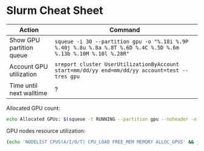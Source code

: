 # Slurm Cheat Sheet

| Action                   | Command                                                                                                             |
| ----------------------------------- | ---------------------------------------------------------------------------------------------------- |
| Show GPU partition queue | `squeue -i 30 --partition gpu -o "%.18i %.9P %.40j %.8u %.8a %.8T %.6D %.4C %.5D %.6m %.13b %.10M %.10l %.28R"` |
| Account GPU utilization  | `sreport cluster UserUtilizationByAccount start=mm/dd/yy end=mm/dd/yy account=test --tres gpu`                   |
| Time until next walltime | ?                                                                                                               |

Allocated GPU count:

```bash
echo Allocated GPUs: $(squeue -t RUNNING --partition gpu --noheader -o "%D %b" | cut -c 3-6 --complement | awk '{ print $1*$2 }' | awk '{s+=$1} END {print s}')/$(sinfo --partition gpu -N --states=alloc,idle,mix --noheader -o "%G" | cut -d : -f 3 | awk '{s+=$1} END {print s}')
```

GPU nodes resource utilization:

```bash
(echo 'NODELIST CPUS(A/I/O/T) CPU_LOAD FREE_MEM MEMORY ALLOC_GPUS' && join -a 1 -e 0 -o auto <(sinfo --partition gpu -N --states=alloc,idle,mix --noheader -o "%8N %13C %8O %8e %6m") <(squeue -t RUNNING --partition gpu --noheader -o "%N:%b" | awk -F : '{ m = gensub(/^(.*)\[(([[:digit:]]+),)?([[:digit:]]+)-([[:digit:]]+)\].*$/, "\\1-\\2-\\3-\\4-\\5", 1, $1); if(m ~ /-/) { split(m, ms, "-"); for (i = int(ms[4]); i <= int(ms[5]); i++) { print ms[1] i " " $3 }; if(ms[3]) { print ms[1] ms[3] " " $3 } } else { print $1 " " $3 } }' | awk '{ seen[$1] += $2 } END { for (i in seen) print i " " seen[i] }' | sort)) | awk '{ printf("%8s %13s %8s %8s %6s %10s\n", $1, $2, $3, $4, $5, $6) }'
```
